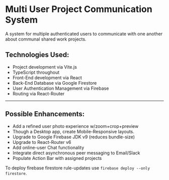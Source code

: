 # Multi User Project Communication System

A system for multiple authenticated users to communicate with one another about communal shared work projects.

## Technologies Used:

* Project development via Vite.js
* TypeScript throughout
* Front-End development via React
* Back-End Database via Google Firestore
* User Authentication Management via Firebase
* Routing via React-Router

---

## Possible Enhancements:
* Add a refined user photo experience w/zoom+crop+preview
* Though a Desktop app, create Mobile-Responsive layouts.
* Upgrade to Google Firebase JDK v9 (reduces bundle-size)
* Upgrade to React-Router v6
* Add online-user Chat functionality
* Integrate direct asynchronous peer messaging to Email/Slack
* Populate Action Bar with assigned projects



To deploy firebase firestore rule-updates use `firebase deploy --only firestore`.
